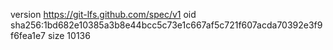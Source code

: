 version https://git-lfs.github.com/spec/v1
oid sha256:1bd682e10385a3b8e44bcc5c73e1c667af5c721f607acda70392e3f9f6fea1e7
size 10136
